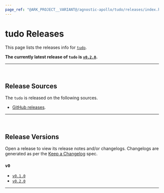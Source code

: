 ```yaml
---
page_ref: "@ARK_PROJECT__VARIANT@/agnostic-apollo/tudo/releases/index.html"
---
```


# tudo Releases

This page lists the releases info for [`tudo`](https://github.com/agnostic-apollo/tudo).

**The currently latest release of `tudo` is [`v0.2.0`](0/v0.2.0.md).**

---

&nbsp;





## Release Sources

The `tudo` is released on the following sources.

- [GitHub releases](https://github.com/agnostic-apollo/tudo/releases).

---

&nbsp;





## Release Versions

Open a release to view its release notes and/or changelogs. Changelogs are generated as per the [Keep a Changelog](https://github.com/olivierlacan/keep-a-changelog) spec.

### `v0`

- [`v0.1.0`](0/v0.1.0.md)
- [`v0.2.0`](0/v0.2.0.md)

---

&nbsp;
